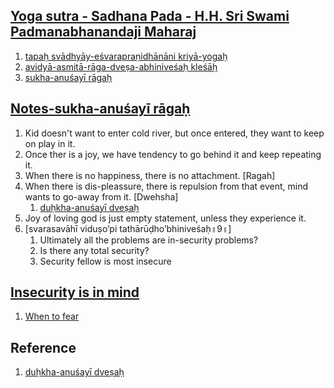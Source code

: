 ## [Yoga sutra - Sadhana Pada - H.H. Sri Swami Padmanabhanandaji Maharaj](https://www.youtube.com/watch?v=0XhhRave5CY)
1. [tapaḥ svādhyāy-eśvarapraṇidhānāni kriyā-yogaḥ](https://www.swamij.com/yoga-sutras-20109.htm)
2. [avidyā-asmitā-rāga-dveṣa-abhiniveśaḥ kleśāḥ](https://www.yogapradipika.com/yoga-sutra-2-3)
3. [sukha-anuśayī rāgaḥ](https://www.yogapradipika.com/yoga-sutra-sutra-2-7)


## [Notes-sukha-anuśayī rāgaḥ](https://www.yogapradipika.com/yoga-sutra-sutra-2-7)
1. Kid doesn't want to enter cold river, but once entered, they want to keep on play in it.
2. Once ther is a joy, we have tendency to go behind it and keep repeating it.
3. When there is no happiness, there is no attachment. [Ragah]
4. When there is dis-pleassure, there is repulsion from that event, mind wants to go-away from it. [Dwehsha]
   1. [duḥkha-anuśayī dveṣaḥ](https://yogasutrastudy.info/yoga-sutra-translations/ysp-sutras2-01-2-20/)
5. Joy of loving god is just empty statement, unless they experience it.
6. [svarasavāhī viduṣo’pi tathārūḍho’bhiniveśaḥ॥9॥]
   1. Ultimately all the problems are in-security problems?
   2. Is there any total security?
   3. Security fellow is most insecure

## [Insecurity is in mind](https://dailypractice.info/thirukkural/index.html?428)
1. [When to fear](https://dailypractice.info/thirukkural/index.html?202)

## Reference
1. [duḥkha-anuśayī dveṣaḥ](https://yogasutrastudy.info/yoga-sutra-translations/ysp-sutras2-01-2-20/)
